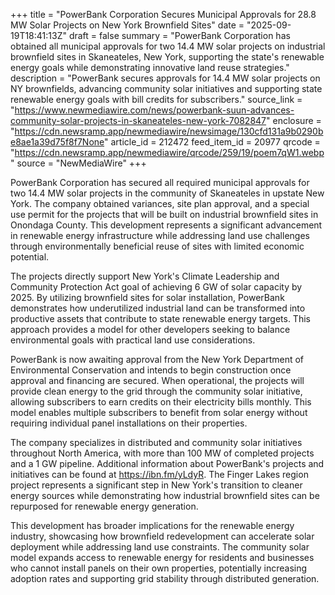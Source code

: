 +++
title = "PowerBank Corporation Secures Municipal Approvals for 28.8 MW Solar Projects on New York Brownfield Sites"
date = "2025-09-19T18:41:13Z"
draft = false
summary = "PowerBank Corporation has obtained all municipal approvals for two 14.4 MW solar projects on industrial brownfield sites in Skaneateles, New York, supporting the state's renewable energy goals while demonstrating innovative land reuse strategies."
description = "PowerBank secures approvals for 14.4 MW solar projects on NY brownfields, advancing community solar initiatives and supporting state renewable energy goals with bill credits for subscribers."
source_link = "https://www.newmediawire.com/news/powerbank-suun-advances-community-solar-projects-in-skaneateles-new-york-7082847"
enclosure = "https://cdn.newsramp.app/newmediawire/newsimage/130cfd131a9b0290be8ae1a39d75f8f7None"
article_id = 212472
feed_item_id = 20977
qrcode = "https://cdn.newsramp.app/newmediawire/qrcode/259/19/poem7qW1.webp"
source = "NewMediaWire"
+++

<p>PowerBank Corporation has secured all required municipal approvals for two 14.4 MW solar projects in the community of Skaneateles in upstate New York. The company obtained variances, site plan approval, and a special use permit for the projects that will be built on industrial brownfield sites in Onondaga County. This development represents a significant advancement in renewable energy infrastructure while addressing land use challenges through environmentally beneficial reuse of sites with limited economic potential.</p><p>The projects directly support New York's Climate Leadership and Community Protection Act goal of achieving 6 GW of solar capacity by 2025. By utilizing brownfield sites for solar installation, PowerBank demonstrates how underutilized industrial land can be transformed into productive assets that contribute to state renewable energy targets. This approach provides a model for other developers seeking to balance environmental goals with practical land use considerations.</p><p>PowerBank is now awaiting approval from the New York Department of Environmental Conservation and intends to begin construction once approval and financing are secured. When operational, the projects will provide clean energy to the grid through the community solar initiative, allowing subscribers to earn credits on their electricity bills monthly. This model enables multiple subscribers to benefit from solar energy without requiring individual panel installations on their properties.</p><p>The company specializes in distributed and community solar initiatives throughout North America, with more than 100 MW of completed projects and a 1 GW pipeline. Additional information about PowerBank's projects and initiatives can be found at <a href="https://ibn.fm/yLdyR" rel="nofollow" target="_blank">https://ibn.fm/yLdyR</a>. The Finger Lakes region project represents a significant step in New York's transition to cleaner energy sources while demonstrating how industrial brownfield sites can be repurposed for renewable energy generation.</p><p>This development has broader implications for the renewable energy industry, showcasing how brownfield redevelopment can accelerate solar deployment while addressing land use constraints. The community solar model expands access to renewable energy for residents and businesses who cannot install panels on their own properties, potentially increasing adoption rates and supporting grid stability through distributed generation.</p>